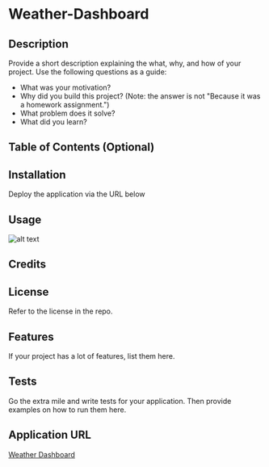 # Weather-Dashboard

## Description

Provide a short description explaining the what, why, and how of your project. Use the following questions as a guide:

- What was your motivation?
- Why did you build this project? (Note: the answer is not "Because it was a homework assignment.")
- What problem does it solve?
- What did you learn?

## Table of Contents (Optional)

## Installation

Deploy the application via the URL below

## Usage

![alt text](assets/images/screenshot.png)

## Credits

## License

Refer to the license in the repo.

## Features

If your project has a lot of features, list them here.

## Tests

Go the extra mile and write tests for your application. Then provide examples on how to run them here.

## Application URL

[Weather Dashboard](https://)
